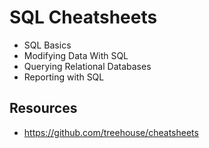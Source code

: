 # SQL Cheatsheets

* SQL Basics
* Modifying Data With SQL
* Querying Relational Databases
* Reporting with SQL

## Resources

* https://github.com/treehouse/cheatsheets
